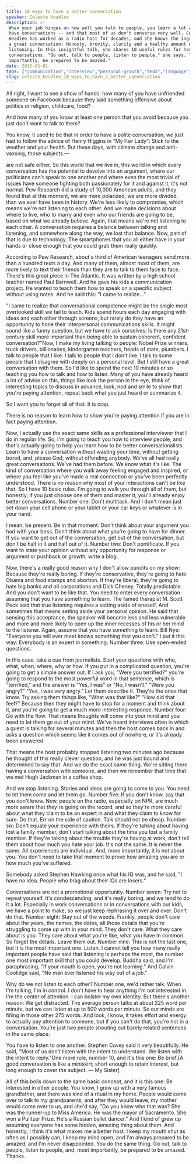 ```yaml
---
title: 10 ways to have a better conversation
speaker: Celeste Headlee
description: >-
 When your job hinges on how well you talk to people, you learn a lot about how to
 have conversations -- and that most of us don't converse very well. Celeste
 Headlee has worked as a radio host for decades, and she knows the ingredients of
 a great conversation: Honesty, brevity, clarity and a healthy amount of
 listening. In this insightful talk, she shares 10 useful rules for having better
 conversations. "Go out, talk to people, listen to people," she says. "And, most
 importantly, be prepared to be amazed."
date: 2015-05-01
tags: ["communication","interview","personal-growth","tedx","language"]
slug: celeste_headlee_10_ways_to_have_a_better_conversation
---
```


All right, I want to see a show of hands: how many of you have unfriended someone on
Facebook because they said something offensive about politics or religion, childcare,
food?

And how many of you know at least one person that you avoid because you just don't want to
talk to them?

You know, it used to be that in order to have a polite conversation, we just had to follow
the advice of Henry Higgins in "My Fair Lady": Stick to the weather and your health. But
these days, with climate change and anti-vaxxing, those subjects —

are not safe either. So this world that we live in, this world in which every conversation
has the potential to devolve into an argument, where our politicians can't speak to one
another and where even the most trivial of issues have someone fighting both passionately
for it and against it, it's not normal. Pew Research did a study of 10,000 American
adults, and they found that at this moment, we are more polarized, we are more divided,
than we ever have been in history. We're less likely to compromise, which means we're not
listening to each other. And we make decisions about where to live, who to marry and even
who our friends are going to be, based on what we already believe. Again, that means we're
not listening to each other. A conversation requires a balance between talking and
listening, and somewhere along the way, we lost that balance. Now, part of that is due to
technology. The smartphones that you all either have in your hands or close enough that
you could grab them really quickly.

According to Pew Research, about a third of American teenagers send more than a hundred
texts a day. And many of them, almost most of them, are more likely to text their friends
than they are to talk to them face to face. There's this great piece in The Atlantic. It
was written by a high school teacher named Paul Barnwell. And he gave his kids a
communication project. He wanted to teach them how to speak on a specific subject without
using notes. And he said this: "I came to realize..."

"I came to realize that conversational competence might be the single most overlooked
skill we fail to teach. Kids spend hours each day engaging with ideas and each other
through screens, but rarely do they have an opportunity to hone their interpersonal
communications skills. It might sound like a funny question, but we have to ask ourselves:
Is there any 21st-century skill more important than being able to sustain coherent,
confident conversation?"Now, I make my living talking to people: Nobel Prize winners,
truck drivers, billionaires, kindergarten teachers, heads of state, plumbers. I talk to
people that I like. I talk to people that I don't like. I talk to some people that I
disagree with deeply on a personal level. But I still have a great conversation with them.
So I'd like to spend the next 10 minutes or so teaching you how to talk and how to
listen. Many of you have already heard a lot of advice on this, things like look the person
in the eye, think of interesting topics to discuss in advance, look, nod and smile to show
that you're paying attention, repeat back what you just heard or summarize
it.

So I want you to forget all of that. It is crap.

There is no reason to learn how to show you're paying attention if you are in fact paying
attention.

Now, I actually use the exact same skills as a professional interviewer that I do in
regular life. So, I'm going to teach you how to interview people, and that's actually
going to help you learn how to be better conversationalists. Learn to have a conversation
without wasting your time, without getting bored, and, please God, without offending
anybody. We've all had really great conversations. We've had them before. We know what it's
like. The kind of conversation where you walk away feeling engaged and inspired, or where
you feel like you've made a real connection or you've been perfectly understood. There is
no reason why most of your interactions can't be like that. So I have 10 basic rules. I'm
going to walk you through all of them, but honestly, if you just choose one of them and
master it, you'll already enjoy better conversations. Number one: Don't multitask. And I
don't mean just set down your cell phone or your tablet or your car keys or whatever is in
your hand.

I mean, be present. Be in that moment. Don't think about your argument you had with your
boss. Don't think about what you're going to have for dinner. If you want to get out of
the conversation, get out of the conversation, but don't be half in it and half out of
it. Number two: Don't pontificate. If you want to state your opinion without any
opportunity for response or argument or pushback or growth, write a blog.

Now, there's a really good reason why I don't allow pundits on my show: Because they're
really boring. If they're conservative, they're going to hate Obama and food stamps and
abortion. If they're liberal, they're going to hate big banks and oil corporations and
Dick Cheney. Totally predictable. And you don't want to be like that. You need to enter
every conversation assuming that you have something to learn. The famed therapist M. Scott
Peck said that true listening requires a setting aside of oneself. And sometimes that
means setting aside your personal opinion. He said that sensing this acceptance, the
speaker will become less and less vulnerable and more and more likely to open up the inner
recesses of his or her mind to the listener. Again, assume that you have something to
learn. Bill Nye: "Everyone you will ever meet knows something that you don't." I put it
this way: Everybody is an expert in something. Number three: Use open-ended
questions.

In this case, take a cue from journalists. Start your questions with who, what, when,
where, why or how. If you put in a complicated question, you're going to get a simple
answer out. If I ask you, "Were you terrified?" you're going to respond to the most
powerful word in that sentence, which is "terrified," and the answer is "Yes, I was" or
"No, I wasn't." "Were you angry?" "Yes, I was very angry." Let them describe it. They're
the ones that know. Try asking them things like, "What was that like?" "How did that
feel?" Because then they might have to stop for a moment and think about it, and you're
going to get a much more interesting response. Number four: Go with the flow. That means
thoughts will come into your mind and you need to let them go out of your mind. We've
heard interviews often in which a guest is talking for several minutes and then the host
comes back in and asks a question which seems like it comes out of nowhere, or it's
already been answered.

That means the host probably stopped listening two minutes ago because he thought of this
really clever question, and he was just bound and determined to say that. And we do the
exact same thing. We're sitting there having a conversation with someone, and then we
remember that time that we met Hugh Jackman in a coffee shop.

And we stop listening. Stories and ideas are going to come to you. You need to let them
come and let them go. Number five: If you don't know, say that you don't know. Now, people
on the radio, especially on NPR, are much more aware that they're going on the record, and
so they're more careful about what they claim to be an expert in and what they claim to
know for sure. Do that. Err on the side of caution. Talk should not be cheap. Number six:
Don't equate your experience with theirs. If they're talking about having lost a family
member, don't start talking about the time you lost a family member. If they're talking
about the trouble they're having at work, don't tell them about how much you hate your
job. It's not the same. It is never the same. All experiences are individual. And, more
importantly, it is not about you. You don't need to take that moment to prove how amazing
you are or how much you've suffered.

Somebody asked Stephen Hawking once what his IQ was, and he said, "I have no idea. People
who brag about their IQs are losers."

Conversations are not a promotional opportunity. Number seven: Try not to repeat yourself.
It's condescending, and it's really boring, and we tend to do it a lot. Especially in work
conversations or in conversations with our kids, we have a point to make, so we just keep
rephrasing it over and over. Don't do that. Number eight: Stay out of the weeds. Frankly,
people don't care about the years, the names, the dates, all those details that you're
struggling to come up with in your mind. They don't care. What they care about is you.
They care about what you're like, what you have in common. So forget the details. Leave
them out. Number nine: This is not the last one, but it is the most important one. Listen.
I cannot tell you how many really important people have said that listening is perhaps the
most, the number one most important skill that you could develop. Buddha said, and I'm
paraphrasing, "If your mouth is open, you're not learning." And Calvin Coolidge said, "No
man ever listened his way out of a job."

Why do we not listen to each other? Number one, we'd rather talk. When I'm talking, I'm in
control. I don't have to hear anything I'm not interested in. I'm the center of attention.
I can bolster my own identity. But there's another reason: We get distracted. The average
person talks at about 225 word per minute, but we can listen at up to 500 words per
minute. So our minds are filling in those other 275 words. And look, I know, it takes
effort and energy to actually pay attention to someone, but if you can't do that, you're
not in a conversation. You're just two people shouting out barely related sentences in the
same place.

You have to listen to one another. Stephen Covey said it very beautifully. He said, "Most
of us don't listen with the intent to understand. We listen with the intent to reply."One
more rule, number 10, and it's this one: Be brief.[A good conversation is like a
miniskirt; short enough to retain interest, but long enough to cover the subject. — My
Sister]

All of this boils down to the same basic concept, and it is this one: Be interested in
other people. You know, I grew up with a very famous grandfather, and there was kind of a
ritual in my home. People would come over to talk to my grandparents, and after they would
leave, my mother would come over to us, and she'd say, "Do you know who that was? She was
the runner-up to Miss America. He was the mayor of Sacramento. She won a Pulitzer Prize.
He's a Russian ballet dancer." And I kind of grew up assuming everyone has some hidden,
amazing thing about them. And honestly, I think it's what makes me a better host. I keep
my mouth shut as often as I possibly can, I keep my mind open, and I'm always prepared to
be amazed, and I'm never disappointed. You do the same thing. Go out, talk to people,
listen to people, and, most importantly, be prepared to be amazed. Thanks.

<!--
ad_duration=3.33
event="TEDxCreativeCoast"
external_start_time=0
has_talk_citation=1
intro_duration=11.82
is_subtitle_required="False"
is_talk_featured="True"
language="en"
language_swap="False"
native_language="en"
number_of_related_talks=6
number_of_speakers=1
number_of_subtitled_videos=41
number_of_tags=5
number_of_talk_download_languages=42
number_of_talk_more_resources=0
number_of_talk_recommendations=1
number_of_talks_take_actions=0
post_ad_duration=0.83
published_timestamp="2016-02-16 16:16:41"
recording_date="2015-05-01"
speaker_description="Writer and radio host"
speaker_is_published=1
speaker_name="Celeste Headlee"
talk_more_resources=[]
talk_name="10 ways to have a better conversation"
talk_recommendations_blurb="Check out more resources on listening and conversation, curated by Celeste Headlee."
talks_tags=["communication","interview","personal-growth","tedx","language"]
talks_take_action=[]
url_audio="https://download.ted.com/talks/CelesteHeadlee_2015X.mp3?apikey=acme-roadrunner"
url_photo_speaker="https://pe.tedcdn.com/images/ted/c78b1840b9bf01aa60801afd02f5bb90228f1b84_254x191.jpg"
url_photo_talk="https://s3.amazonaws.com/talkstar-photos/uploads/42293f27-ad85-4999-a72b-96b6d5d2c398/CelesteHeadlee_2015X_embed.jpg"
url_webpage="https://www.ted.com/talks/celeste_headlee_10_ways_to_have_a_better_conversation"
video_type_name="TEDx Talk"
-->